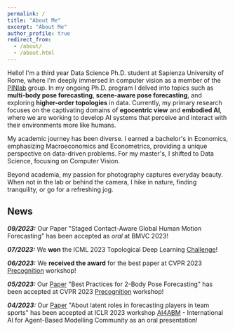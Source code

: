 ```yaml
---
permalink: /
title: "About Me"
excerpt: "About Me"
author_profile: true
redirect_from: 
  - /about/
  - /about.html
---
```


Hello! I'm a third year Data Science Ph.D. student at Sapienza University of Rome, where I'm deeply immersed in computer vision as a member of the [PINlab](https://www.pinlab.org/) group. In my ongoing Ph.D. program I delved into topics such as **multi-body pose forecasting**, **scene-aware pose forecasting**, and exploring **higher-order topologies** in data. Currently, my primary research focuses on the captivating domains of **egocentric view** and **embodied AI**, where we are working to develop AI systems that perceive and interact with their environments more like humans.

My academic journey has been diverse. I earned a bachelor's in Economics, emphasizing Macroeconomics and Econometrics, providing a unique perspective on data-driven problems. For my master's, I shifted to Data Science, focusing on Computer Vision.

Beyond academia, my passion for photography captures everyday beauty. When not in the lab or behind the camera, I hike in nature, finding tranquility, or go for a refreshing jog.

## News

***09/2023:*** Our Paper "Staged Contact-Aware Global Human Motion
Forecasting" has been accepted as *oral* at BMVC 2023!

***07/2023:*** We **won** the ICML 2023 Topological Deep Learning [Challenge](https://pyt-team.github.io/topomodelx/challenge/index.html)!

***06/2023:*** We **received the award** for the best paper at CVPR 2023 [Precognition](https://sites.google.com/view/ieeecvf-cvpr2023-precognition/) workshop!

***05/2023:*** Our [Paper](https://arxiv.org/abs/2304.05758) "Best Practices for 2-Body Pose Forecasting" has been accepted at CVPR 2023 [Precognition](https://sites.google.com/view/ieeecvf-cvpr2023-precognition/) workshop!

***04/2023:*** Our [Paper](https://arxiv.org/abs/2304.08272) "About latent roles in forecasting players in team sports" has been accepted at ICLR 2023 workshop [AI4ABM](https://ai4abm.org/) - International AI for Agent-Based Modelling Community as an oral presentation!
